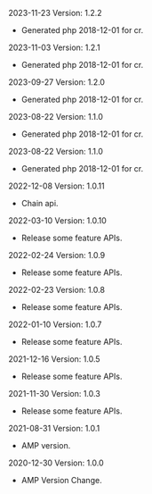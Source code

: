 2023-11-23 Version: 1.2.2
- Generated php 2018-12-01 for cr.

2023-11-03 Version: 1.2.1
- Generated php 2018-12-01 for cr.

2023-09-27 Version: 1.2.0
- Generated php 2018-12-01 for cr.

2023-08-22 Version: 1.1.0
- Generated php 2018-12-01 for cr.

2023-08-22 Version: 1.1.0
- Generated php 2018-12-01 for cr.

2022-12-08 Version: 1.0.11
- Chain api.

2022-03-10 Version: 1.0.10
- Release some feature APIs.

2022-02-24 Version: 1.0.9
- Release some feature APIs.

2022-02-23 Version: 1.0.8
- Release some feature APIs.

2022-01-10 Version: 1.0.7
- Release some feature APIs.

2021-12-16 Version: 1.0.5
- Release some feature APIs.

2021-11-30 Version: 1.0.3
- Release some feature APIs.

2021-08-31 Version: 1.0.1
- AMP version.

2020-12-30 Version: 1.0.0
- AMP Version Change.

